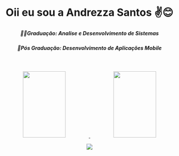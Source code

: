 <div align="center">
  <p>
    <h1>
      Oii eu sou a Andrezza Santos ✌😊
    </h1>
   <h5>
     👩‍💻Graduação: Analise e Desenvolvimento de Sistemas
   </h5>
   <h5>
      📱Pós Graduação: Desenvolvimento de Aplicações Mobile
   </h5>
  </p>
<br>
</div>

<div align="center">
  <p>
  <a href="https://github.com/AndrezzaSantos">
  <img height="180em" width="48%" src="https://github-readme-stats.vercel.app/api?username=AndrezzaSantos&show_icons=true&theme=dracula&include_all_commits=true&count_private=true"/>
  <img height="180em" width="48%" src="https://github-readme-stats.vercel.app/api/top-langs/?username=AndrezzaSantos&layout=compact&langs_count=7&theme=dracula"/>
    </p>
</div>
  
 <div align="center"> 
  <p>  
  <a href="https://www.linkedin.com/in/andrezza-santos-182290165/" target="_blank"><img src="https://img.shields.io/badge/-LinkedIn-%230077B5?style=for-the-badge&logo=linkedin&logoColor=white" target="_blank"></a>  
  </p> 
</div>
